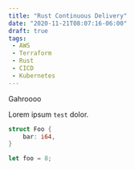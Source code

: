 ```yaml
---
title: "Rust Continuous Delivery"
date: "2020-11-21T08:07:16-06:00"
draft: true
tags: 
 - AWS
 - Terraform
 - Rust
 - CICD
 - Kubernetes
---
```


Gahroooo

Lorem ipsum `test` dolor.

```rust
struct Foo {
    bar: i64,
}

let foo = 8;
```
